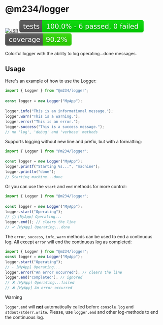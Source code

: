 # @m234/logger

[![JSR](https://jsr.io/badges/@m234/logger)](https://jsr.io/@m234/logger)
![Tests](./assets/badge-tests.svg) ![Tests coverage](./assets/badge-cov.svg)

Colorful logger with the ability to log operating...done messages.

## Usage

Here's an example of how to use the Logger:

```ts
import { Logger } from "@m234/logger";

const logger = new Logger("MyApp");

logger.info("This is an informational message.");
logger.warn("This is a warning.");
logger.error("This is an error.");
logger.success("This is a success message.");
// no 'log', 'debug' and 'verbose' methods
```

Supports logging without new line and prefix, but with a formatting:

```ts
import { Logger } from "@m234/logger";

const logger = new Logger("MyApp");
logger.printf("Starting %s...", "machine");
logger.println("done");
// Starting machine...done
```

Or you can use the `start` and `end` methods for more control:

```ts
import { Logger } from "@m234/logger";

const logger = new Logger("MyApp");
logger.start("Operating");
// ⓘ [MyApp] Operating...
logger.end(); // clears the line
// ✔ [MyApp] Operating...done
```

The `error`, `success`, `info`, `warn` methods can be used to end a continuous
log. All except `error` will end the continuous log as completed:

```ts
import { Logger } from "@m234/logger";
const logger = new Logger("MyApp");
logger.start("Operating");
// - [MyApp] Operating...
logger.error("An error occurred"); // clears the line
logger.end("completed"); // ignored
// ✖ [MyApp] Operating...failed
// ✖ [MyApp] An error occurred
```

> [!WARNING]
> `logger.end` will <u>**not**</u> automatically called before `console.log` and
> `stdout/stderr.write`. Please, use `logger.end` and other log-methods to end
> the continuous log.
